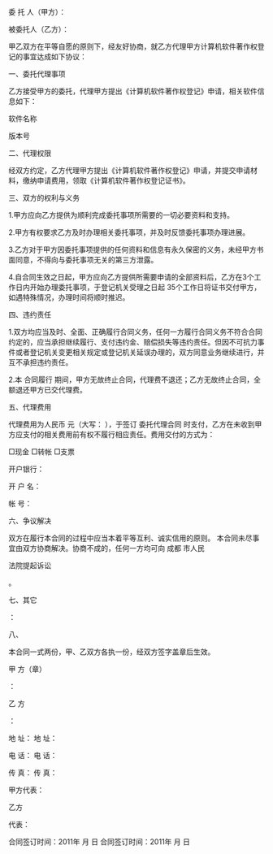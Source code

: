 
 



 委 托 人（甲方）：                              




被委托人（乙方）：

                               




 




甲乙双方在平等自愿的原则下，经友好协商，就乙方代理甲方计算机软件著作权登记的事宜达成如下协议：

 




 




一、委托代理事项 




乙方接受甲方的委托，代理甲方提出《计算机软件著作权登记》申请，相关软件信息如下： 




 

  

   


软件名称 



   


版本号 



  

  

   



   



  

  

   



   



  

  

   



   



  

 





二、代理权限 





经双方约定，乙方代理甲方提出《计算机软件著作权登记》申请，并提交申请材料，缴纳申请费用，领取《计算机软件著作权登记证书》。 




三、双方的权利与义务

 




1.甲方应向乙方提供为顺利完成委托事项所需要的一切必要资料和支持。




2.甲方有权要求乙方及时办理相关委托事项，并及时反馈委托事项办理进展。




3.乙方对于甲方因委托事项提供的任何资料和信息有永久保密的义务，未经甲方书面同意，不得向与委托事项无关的第三方泄露。




4.自合同生效之日起，甲方应向乙方提供所需要申请的全部资料后，乙方在3个工作日内开始办理委托事项，于登记机关受理之日起 35个工作日将证书交付甲方，如遇特殊情况，办理时间将顺时推迟。  




四、违约责任 




1.双方均应当及时、全面、正确履行合同义务，任何一方履行合同义务不符合合同约定的，应当承担继续履行、支付违约金、赔偿损失等违约责任。但因不可抗力事件或者登记机关变更相关规定或登记机关延误办理的，双方同意业务继续进行，并互不承担违约责任。  




2.本
合同履行
期间，甲方无故终止合同，代理费不退还；乙方无故终止合同，全额退还甲方已交代理费。 




五、代理费用 




代理费用为人民币       元（大写：               ），于签订
委托代理合同
时支付，乙方在未收到甲方应支付的相关费用前有权不履行相应责任。费用交付的方式为： 




□现金      □转帐      □支票




开户银行：  




开 户 名： 




帐    号：




六、争议解决 




双方在履行本合同的过程中应当本着平等互利、诚实信用的原则。 本合同未尽事宜由双方协商解决。协商不成的，任何一方均可向
成都
市人民

法院提起诉讼

。 




七、其它

：                                                                                




八、

本合同一式两份，甲、乙双方各执一份，经双方签字盖章后生效。




 




 




甲 方（章）

：

                                    

       

乙   方

：

 




地  址：                                           地  址：




电  话：                                           电  话：




传  真：                                           传  真：




甲方代表：                                         

乙方

代表：                




合同签订时间：2011年   月   日                  合同签订时间：2011年   月   日




 




 





 


 

 
 
 
 
 
  


  
 

  


  


  
 
 
 
 


